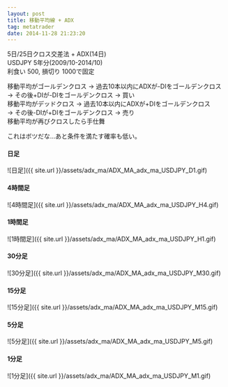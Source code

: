 ```yaml
---
layout: post
title: 移動平均線 + ADX
tag: metatrader
date: 2014-11-28 21:23:20
---
```


5日/25日クロス交差法 + ADX(14日)  
USDJPY 5年分(2009/10-2014/10)  
利食い 500, 損切り 1000で固定  

移動平均がゴールデンクロス -> 過去10本以内にADXが-DIをゴールデンクロス  
-> その後+DIが-DIをゴールデンクロス -> 買い  
移動平均がデッドクロス -> 過去10本以内にADXが+DIをゴールデンクロス  
-> その後-DIが+DIをゴールデンクロス -> 売り  
移動平均が再びクロスしたら手仕舞  

これはボツだな...あと条件を満たす確率も低い。  

#### 日足
![日足]({{ site.url }}/assets/adx_ma/ADX_MA_adx_ma_USDJPY_D1.gif)  
  
#### 4時間足
![4時間足]({{ site.url }}/assets/adx_ma/ADX_MA_adx_ma_USDJPY_H4.gif)  

#### 1時間足
![1時間足]({{ site.url }}/assets/adx_ma/ADX_MA_adx_ma_USDJPY_H1.gif)  

#### 30分足
![30分足]({{ site.url }}/assets/adx_ma/ADX_MA_adx_ma_USDJPY_M30.gif)  

#### 15分足
![15分足]({{ site.url }}/assets/adx_ma/ADX_MA_adx_ma_USDJPY_M15.gif)  

#### 5分足
![5分足]({{ site.url }}/assets/adx_ma/ADX_MA_adx_ma_USDJPY_M5.gif)  

#### 1分足
![1分足]({{ site.url }}/assets/adx_ma/ADX_MA_adx_ma_USDJPY_M1.gif)  
